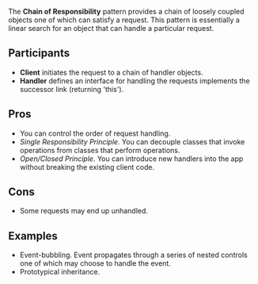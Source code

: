 The **Chain of Responsibility** pattern provides a chain of loosely coupled objects one of which can satisfy a request. This pattern is essentially a linear search for an object that can handle a particular request.

## Participants

- **Client** initiates the request to a chain of handler objects.
- **Handler** defines an interface for handling the requests implements the successor link (returning 'this').

## Pros

- You can control the order of request handling.
- _Single Responsibility Principle_. You can decouple classes that invoke operations from classes that perform operations.
- _Open/Closed Principle_. You can introduce new handlers into the app without breaking the existing client code.

## Cons

- Some requests may end up unhandled.

## Examples

- Event-bubbling. Event propagates through a series of nested controls one of which may choose to handle the event.
- Prototypical inheritance.
